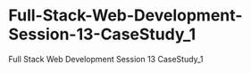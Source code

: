 # Full-Stack-Web-Development-Session-13-CaseStudy_1
Full Stack Web Development Session 13 CaseStudy_1
